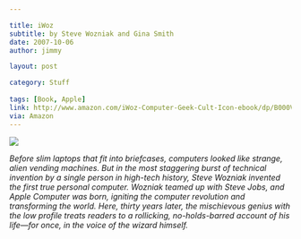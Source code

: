```yaml
---

title: iWoz
subtitle: by Steve Wozniak and Gina Smith
date: 2007-10-06
author: jimmy

layout: post

category: Stuff
  
tags: [Book, Apple]  
link: http://www.amazon.com/iWoz-Computer-Geek-Cult-Icon-ebook/dp/B000VUCIZO/ref=as_li_ss_il?_encoding=UTF8&qid=1458770376&sr=8-1&linkCode=li3&tag=jimmlitt-20&linkId=2ba0397493423d2db7025969af1cd985
via: Amazon
---
```



<a href="http://www.amazon.com/iWoz-Computer-Geek-Cult-Icon-ebook/dp/B000VUCIZO/ref=as_li_ss_il?_encoding=UTF8&qid=1458770376&sr=8-1&linkCode=li3&tag=jimmlitt-20&linkId=2ba0397493423d2db7025969af1cd985" target="_blank"><img border="0" src="//ws-na.amazon-adsystem.com/widgets/q?_encoding=UTF8&ASIN=B000VUCIZO&Format=_SL250_&ID=AsinImage&MarketPlace=US&ServiceVersion=20070822&WS=1&tag=jimmlitt-20" ></a><img src="//ir-na.amazon-adsystem.com/e/ir?t=jimmlitt-20&l=li3&o=1&a=B000VUCIZO" width="1" height="1" border="0" alt="" style="border:none !important; margin:0px !important;" />


_Before slim laptops that fit into briefcases, computers looked like strange, alien vending machines. But in the most staggering burst of technical invention by a single person in high-tech history, Steve Wozniak invented the first true personal computer. Wozniak teamed up with Steve Jobs, and Apple Computer was born, igniting the computer revolution and transforming the world. Here, thirty years later, the mischievous genius with the low profile treats readers to a rollicking, no-holds-barred account of his life—for once, in the voice of the wizard himself._